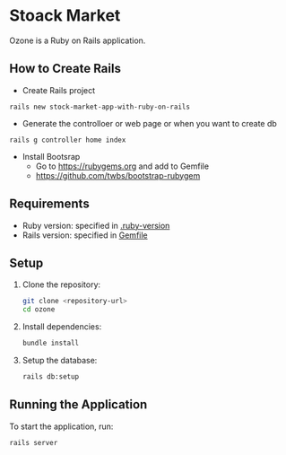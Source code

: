 # Stoack Market
 
Ozone is a Ruby on Rails application.
## How to Create Rails 

- Create Rails project
``` 
rails new stock-market-app-with-ruby-on-rails 
```

- Generate the controlloer or web page or when you want to create db
``` 
rails g controller home index 
```

- Install Bootsrap
    - Go to https://rubygems.org and add to Gemfile
    - https://github.com/twbs/bootstrap-rubygem
## Requirements

- Ruby version: specified in [.ruby-version](.ruby-version)
- Rails version: specified in [Gemfile](Gemfile)

## Setup

1. Clone the repository:
    ```sh
    git clone <repository-url>
    cd ozone
    ```

2. Install dependencies:
    ```sh
    bundle install
    ```

3. Setup the database:
    ```sh
    rails db:setup
    ```

## Running the Application

To start the application, run:
```sh
rails server